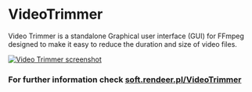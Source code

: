 # VideoTrimmer
Video Trimmer is a standalone Graphical user interface (GUI) for FFmpeg designed to make it easy to reduce the duration and size of video files.

[![Video Trimmer screenshot](https://soft.rendeer.pl/VideoTrimmer/documentation/assets/VideoTrimmer-Screenshot.png?id=220620)](https://soft.rendeer.pl/VideoTrimmer)

### For further information check [soft.rendeer.pl/VideoTrimmer](https://soft.rendeer.pl/VideoTrimmer/)

